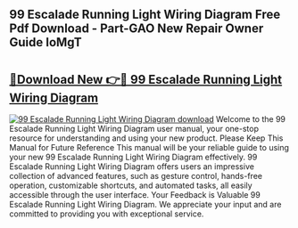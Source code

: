 ## 99 Escalade Running Light Wiring Diagram Free Pdf Download - Part-GAO New Repair Owner Guide IoMgT

# <h2><a href="http://dfhj5f.blite.top/?on=99+Escalade+Running+Light+Wiring+Diagram">🔗Download New 👉🔴 99 Escalade Running Light Wiring Diagram</a></h2>

[![99 Escalade Running Light Wiring Diagram download](https://i.imgur.com/lujVjoI.png)](http://dfhj5f.blite.top/?on=99+Escalade+Running+Light+Wiring+Diagram)
Welcome to the 99 Escalade Running Light Wiring Diagram user manual, your one-stop resource for understanding and using your new product. Please Keep This Manual for Future Reference This manual will be your reliable guide to using your new 99 Escalade Running Light Wiring Diagram effectively. 99 Escalade Running Light Wiring Diagram offers users an impressive collection of advanced features, such as gesture control, hands-free operation, customizable shortcuts, and automated tasks, all easily accessible through the user interface. Your Feedback is Valuable 99 Escalade Running Light Wiring Diagram. We appreciate your input and are committed to providing you with exceptional service.
